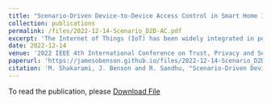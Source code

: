 ```yaml
---
title: "Scenario-Driven Device-to-Device Access Control in Smart Home IoT"
collection: publications
permalink: /files/2022-12-14-Scenario_D2D-AC.pdf
excerpt: 'The Internet of Things (IoT) has been widely integrated in peoples everyday lives. As an infrastructure of connected heterogeneous devices, IoT has not yet achieved the seamless integration of device-to-device collaboration which is necessary for real-life home automation. Smart home IoT devices expect to exchange their collected data or status in certain circumstances, in spite of their heterogeneity, viz. working with different communication protocols, IoT platforms, middleware, data and semantics. Deploying appropriate access control models and mechanisms is of utmost importance as any unauthorized access to data could have a cascading violation of privacy, safety and security of users. In this work, we propose a novel device-to-device access control paradigm in the smart home IoT. Our approach relies on message passing as the paradigm for device-to-device interactions. We further introduce actions and scenarios reflecting the chain of events in the smart home context, which facilitates scenario-driven attribute-based access control. Each scenario is triggered by triggering events, based on previously set administrative definitions. We define totally ordered sets of triggering events using priorities to enable conflict resolution for devices which may run into conflicting commands delivered though messages in different ongoing scenarios. The viability of the proposed approach is substantiated via a formal model and an enforcement architecture, backed up by a proof-of-concept implementation which affirms a trade-off between required authorization and efficacy. Potential future challenges are explored in the context of smart home IoT platforms.'
date: 2022-12-14
venue: '2022 IEEE 4th International Conference on Trust, Privacy and Security in Intelligent Systems, and Applications (TPS-ISA)'
paperurl: 'https://jamesobenson.github.io/files/2022-12-14-Scenario_D2D-AC.pdf'
citation: 'M. Shakarami, J. Benson and R. Sandhu, "Scenario-Driven Device-to-Device Access Control in Smart Home IoT," 2022 IEEE 4th International Conference on Trust, Privacy and Security in Intelligent Systems, and Applications (TPS-ISA), Atlanta, GA, USA, 2022, pp. 217-228, doi: 10.1109/TPS-ISA56441.2022.00035.'
---
```


To read the publication, please <a href="files/2022-12-14-Scenario_D2D-AC.pdf">Download File</a>

